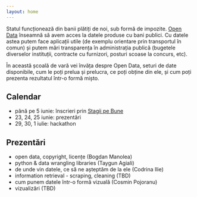 ```yaml
---
layout: home
---
```


Statul funcționează din banii plătiți de noi, sub formă de impozite.
[Open Data](https://en.wikipedia.org/wiki/Open_data) înseamnă să avem
acces la datele produse cu bani publici. Cu datele astea putem face
aplicații utile (de exemplu orientare prin transportul în comun) și
putem mări transparența în administrația publică (bugetele diverselor
instituții, contracte cu furnizori, posturi scoase la concurs, etc).

În această școală de vară vei învăța despre Open Data, seturi de date
disponibile, cum le poți prelua și prelucra, ce poți obține din ele, și
cum poți prezenta rezultatul într-o formă mișto.


## Calendar
* până pe 5 iunie: înscrieri prin [Stagii pe Bune](http://www.stagiipebune.ro/stagii.html&id=2216&category=103)
* 23, 24, 25 iunie: prezentări
* 29, 30, 1 iulie: hackathon


## Prezentări
* open data, copyright, licențe (Bogdan Manolea)
* python & data wrangling libraries (Taygun Agiali)
* de unde vin datele, ce să ne așteptăm de la ele (Codrina Ilie)
* information retrieval - scraping, cleaning (TBD)
* cum punem datele într-o formă vizuală (Cosmin Pojoranu)
* vizualizări (TBD)
